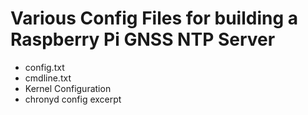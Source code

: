 Various Config Files for building a Raspberry Pi GNSS NTP Server
================================================================

* config.txt
* cmdline.txt
* Kernel Configuration
* chronyd config excerpt
